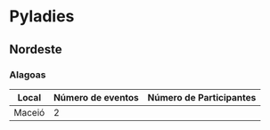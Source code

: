 Pyladies
================
<!-- 
## Sudeste

### Rio de Janeiro
Local | Número de eventos | Número de Participantes
--- | --- | ---


### São Paulo
Local | Número de eventos | Número de Participantes
--- | --- | ---

### Minas Gerais
Local | Número de eventos | Número de Participantes
--- | --- | ---

### Espírito Santo
Local | Número de eventos | Número de Participantes
--- | --- | ---



## Norte

### Acre
Local | Número de eventos | Número de Participantes
--- | --- | ---

### Amapá
Local | Número de eventos | Número de Participantes
--- | --- | ---

### Amazonas
Local | Número de eventos | Número de Participantes
--- | --- | ---

### Pará
Local | Número de eventos | Número de Participantes
--- | --- | ---

### Rondônia
Local | Número de eventos | Número de Participantes
--- | --- | ---

### Roraima
Local | Número de eventos | Número de Participantes
--- | --- | ---

### Tocantins
Local | Número de eventos | Número de Participantes
--- | --- | ---



## Centro-oeste

### Distrito Federal
Local | Número de eventos | Número de Participantes
--- | --- | ---

### Goiás
Local | Número de eventos | Número de Participantes
--- | --- | ---

### Mato Grosso
Local | Número de eventos | Número de Participantes
--- | --- | ---

### Mato Grosso do Sul
Local | Número de eventos | Número de Participantes
--- | --- | ---
-->


## Nordeste

### Alagoas
Local | Número de eventos | Número de Participantes
--- | --- | ---
Maceió | 2 |

<!--
### Bahia
Local | Número de eventos | Número de Participantes
--- | --- | ---

### Ceará
Local | Número de eventos | Número de Participantes
--- | --- | ---

### Maranhão
Local | Número de eventos | Número de Participantes
--- | --- | ---

### Paraíba
Local | Número de eventos | Número de Participantes
--- | --- | ---

### Pernambuco
Local | Número de eventos | Número de Participantes
--- | --- | ---

### Piauí
Local | Número de eventos | Número de Participantes
--- | --- | ---

### Rio Grande do Norte
Local | Número de eventos | Número de Participantes
--- | --- | ---

### Sergipe
Local | Número de eventos | Número de Participantes
--- | --- | ---

## Sul

### Paraná
Local | Número de eventos | Número de Participantes
--- | --- | ---

### Rio Grande do Sul
Local | Número de eventos | Número de Participantes
--- | --- | ---

### Santa Catarina
Local | Número de eventos | Número de Participantes
--- | --- | ---

 -->

